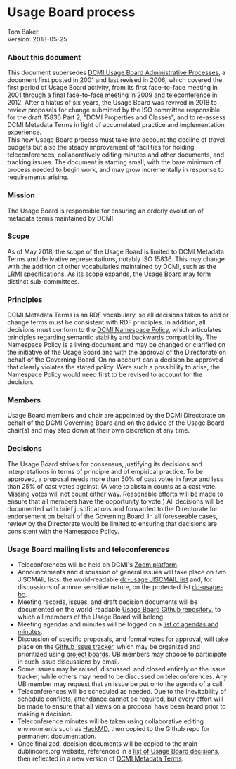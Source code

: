 # Usage Board process

Tom Baker  
Version: 2018-05-25  

### About this document

This document supersedes [DCMI Usage Board Administrative
Processes](http://dublincore.org/usage/documents/2006/02/13/process/), a
document first posted in 2001 and last revised in 2006, which covered the first
period of Usage Board activity, from its first face-to-face meeting in 2001
through a final face-to-face meeting in 2009 and teleconference in 2012.
After a hiatus of six years, the Usage Board was revived in 2018 to review
proposals for change submitted by the ISO committee responsible for the draft
15836 Part 2, "DCMI Properties and Classes", and to re-assess DCMI Metadata
Terms in light of accumulated practice and implementation experience.  
This new Usage Board process must take into account the decline of travel
budgets but also the steady improvement of facilities for holding
teleconferences, collaboratively editing minutes and other documents, and
tracking issues.  The document is starting small, with the bare minimum of 
process needed to begin work, and may grow incrementally in response to 
requirements arising.

### Mission

The Usage Board is responsible for ensuring an orderly evolution of metadata
terms maintained by DCMI.  

### Scope

As of May 2018, the scope of the Usage Board is limited to DCMI Metadata Terms
and derivative representations, notably ISO 15836.  This may change with the
addition of other vocabularies maintained by DCMI, such as the [LRMI
specifications](http://lrmi.dublincore.org/specifications). As its scope
expands, the Usage Board may form distinct sub-committees.

### Principles

DCMI Metadata Terms is an RDF vocabulary, so all decisions taken to add or
change terms must be consistent with RDF principles.  In addition, all
decisions must conform to the [DCMI Namespace
Policy](http://dublincore.org/documents/dcmi-namespace), which articulates
principles regarding semantic stability and backwards compatibility.  The
Namespace Policy is a living document and may be changed or clarified on the
initiative of the Usage Board and with the approval of the Directorate on
behalf of the Governing Board.  On no account can a decision be approved that
clearly violates the stated policy.  Were such a possibility to arise, the
Namespace Policy would need first to be revised to account for the decision.

### Members

Usage Board members and chair are appointed by the DCMI Directorate on behalf
of the DCMI Governing Board and on the advice of the Usage Board chair(s) and
may step down at their own discretion at any time.

### Decisions

The Usage Board strives for consensus, justifying its decisions and
interpretations in terms of principle and of empirical practice. To be
approved, a proposal needs more than 50% of cast votes in favor and less than
25% of cast votes against.  (A vote to abstain counts as a cast vote.  Missing
votes will not count either way.  Reasonable efforts will be made to ensure
that all members have the opportunity to vote.) All decisions will be
documented with brief justifications and forwarded to the Directorate for
endorsement on behalf of the Governing Board.  In all foreseeable cases, review
by the Directorate would be limited to ensuring that decisions are consistent
with the Namespace Policy.

### Usage Board mailing lists and teleconferences

* Teleconferences will be held on DCMI's [Zoom platform](https://zoom.us/).
* Announcements and discussion of general issues will take place on two
  JISCMAIL lists: the world-readable [dc-usage JISCMAIL
  list](http://www.jiscmail.ac.uk/lists/dc-usage.html) and, for discussions of
  a more sensitive nature, on the protected list
  [dc-usage-bc](http://www.jiscmail.ac.uk/lists/dc-usage-bc.html).
* Meeting records, issues, and draft decision documents will be documented on
  the world-readable [Usage Board Github
  repository](https://github.com/dcmi/usage), to which all members of the Usage
  Board will belong.
* Meeting agendas and minutes will be logged on a 
  [list of agendas and minutes](https://github.com/dcmi/usage/blob/master/minutes/index.md).
* Discussion of specific proposals, and formal votes for approval, will take
  place on the [Github issue tracker](https://github.com/dcmi/usage/issues),
  which may be organized and prioritized using [project
  boards](https://help.github.com/articles/about-project-boards/).  UB members
  may choose to participate in such issue discussions by email.
* Some issues may be raised, discussed, and closed entirely on the issue
  tracker, while others may need to be discussed on teleconferences.  Any UB
  member may request that an issue be put onto the agenda of a call.
* Teleconferences will be scheduled as needed.  Due to the inevitability of
  schedule conflicts, attendance cannot be required, but every effort will be
  made to ensure that all views on a proposal have been heard prior to making a
  decision.
* Teleconference minutes will be taken using collaborative editing
  environments such as [HackMD](http://hackmd.io), then copied to the Github
  repo for permanent documentation.
* Once finalized, decision documents will be copied to the main dublincore.org
  website, referenced in a [list of Usage Board
  decisions](http://dublincore.org/usage/decisions), then reflected in a new
  version of [DCMI Metadata
  Terms](http://dublincore.org/documents/dcmi-terms/).
